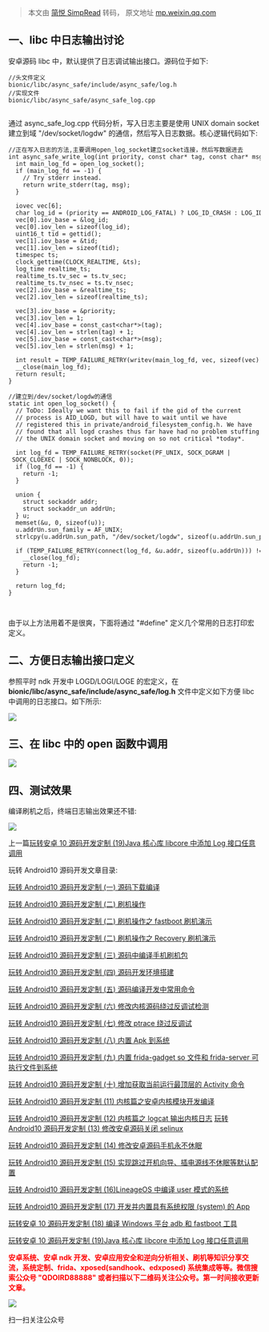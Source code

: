 > 本文由 [简悦 SimpRead](http://ksria.com/simpread/) 转码， 原文地址 [mp.weixin.qq.com](https://mp.weixin.qq.com/s/1GdlsU-WjwUxzf1NKbNq6w)

  

一、libc 中日志输出讨论
--------------

安卓源码 libc 中，默认提供了日志调试输出接口。源码位于如下:

```
//头文件定义
bionic/libc/async_safe/include/async_safe/log.h
//实现文件
bionic/libc/async_safe/async_safe_log.cpp


```

通过 async_safe_log.cpp 代码分析，写入日志主要是使用 UNIX domain socket 建立到域 "/dev/socket/logdw" 的通信，然后写入日志数据。核心逻辑代码如下:

```
//正在写入日志的方法,主要调用open_log_socket建立socket连接，然后写数据进去
int async_safe_write_log(int priority, const char* tag, const char* msg) {
  int main_log_fd = open_log_socket();
  if (main_log_fd == -1) {
    // Try stderr instead.
    return write_stderr(tag, msg);
  }

  iovec vec[6];
  char log_id = (priority == ANDROID_LOG_FATAL) ? LOG_ID_CRASH : LOG_ID_MAIN;
  vec[0].iov_base = &log_id;
  vec[0].iov_len = sizeof(log_id);
  uint16_t tid = gettid();
  vec[1].iov_base = &tid;
  vec[1].iov_len = sizeof(tid);
  timespec ts;
  clock_gettime(CLOCK_REALTIME, &ts);
  log_time realtime_ts;
  realtime_ts.tv_sec = ts.tv_sec;
  realtime_ts.tv_nsec = ts.tv_nsec;
  vec[2].iov_base = &realtime_ts;
  vec[2].iov_len = sizeof(realtime_ts);

  vec[3].iov_base = &priority;
  vec[3].iov_len = 1;
  vec[4].iov_base = const_cast<char*>(tag);
  vec[4].iov_len = strlen(tag) + 1;
  vec[5].iov_base = const_cast<char*>(msg);
  vec[5].iov_len = strlen(msg) + 1;

  int result = TEMP_FAILURE_RETRY(writev(main_log_fd, vec, sizeof(vec) / sizeof(vec[0])));
  __close(main_log_fd);
  return result;
}

//建立到/dev/socket/logdw的通信
static int open_log_socket() {
  // ToDo: Ideally we want this to fail if the gid of the current
  // process is AID_LOGD, but will have to wait until we have
  // registered this in private/android_filesystem_config.h. We have
  // found that all logd crashes thus far have had no problem stuffing
  // the UNIX domain socket and moving on so not critical *today*.

  int log_fd = TEMP_FAILURE_RETRY(socket(PF_UNIX, SOCK_DGRAM | SOCK_CLOEXEC | SOCK_NONBLOCK, 0));
  if (log_fd == -1) {
    return -1;
  }

  union {
    struct sockaddr addr;
    struct sockaddr_un addrUn;
  } u;
  memset(&u, 0, sizeof(u));
  u.addrUn.sun_family = AF_UNIX;
  strlcpy(u.addrUn.sun_path, "/dev/socket/logdw", sizeof(u.addrUn.sun_path));

  if (TEMP_FAILURE_RETRY(connect(log_fd, &u.addr, sizeof(u.addrUn))) != 0) {
    __close(log_fd);
    return -1;
  }

  return log_fd;
}



```

由于以上方法用着不是很爽，下面将通过 "#define" 定义几个常用的日志打印宏定义。

二、方便日志输出接口定义
------------

参照平时 ndk 开发中 LOGD/LOGI/LOGE 的宏定义，在 **bionic/libc/async_safe/include/async_safe/log.h** 文件中定义如下方便 libc 中调用的日志接口。如下所示:

![](https://mmbiz.qpic.cn/mmbiz_png/9vkUcew54339sicxXQLWGrj72iayf3EPzaKjIBN4zAQruXWOLibD8tbUUHwPLYFqA2dZsCVqsuyDmyicm8rLTrOYDA/640?wx_fmt=png)

  

三、在 libc 中的 open 函数中调用
----------------------

![](https://mmbiz.qpic.cn/mmbiz_png/9vkUcew54339sicxXQLWGrj72iayf3EPzaeqicxxNnCZqGtgYFictkWia4wEZx1ZsNNV8BQ5L4r9VGboLBnxGhDVDDg/640?wx_fmt=png)

  

四、测试效果
------

编译刷机之后，终端日志输出效果还不错:

![](https://mmbiz.qpic.cn/mmbiz_png/9vkUcew54339sicxXQLWGrj72iayf3EPza5msd0lYTWGLCeoFgKXPibZ16jkEpfDdQU1GcB0Y8R4345a3S1ZrzQIQ/640?wx_fmt=png)

  

上一篇[玩转安卓 10 源码开发定制 (19)Java 核心库 libcore 中添加 Log 接口任意调用](https://mp.weixin.qq.com/s?__biz=Mzg2MjU1NDE1NA==&mid=2247484261&idx=1&sn=87a2a32b6392b854f4fc8369ad3506b5&scene=21#wechat_redirect)

玩转 Android10 源码开发文章目录:

[玩转 Android10 源码开发定制 (一) 源码下载编译](https://mp.weixin.qq.com/s?__biz=Mzg2MjU1NDE1NA==&mid=2247483664&idx=1&sn=d526ceae91aafc3176a7d88da2cfc6a4&scene=21#wechat_redirect)

[玩转 Android10 源码开发定制 (二) 刷机操作](https://mp.weixin.qq.com/s?__biz=Mzg2MjU1NDE1NA==&mid=2247483690&idx=1&sn=f15656343046f6bc8af2304982288a23&scene=21#wechat_redirect)

[玩转 Android10 源码开发定制 (二) 刷机操作之 fastboot 刷机演示](https://mp.weixin.qq.com/s?__biz=Mzg2MjU1NDE1NA==&mid=2247483690&idx=2&sn=bd298d08da8978ba7d5bf3329b059cbe&scene=21#wechat_redirect)

[玩转 Android10 源码开发定制 (二) 刷机操作之 Recovery 刷机演示](https://mp.weixin.qq.com/s?__biz=Mzg2MjU1NDE1NA==&mid=2247483690&idx=3&sn=547e5269ede412973a03ba3090848bf9&scene=21#wechat_redirect)

[玩转 Android10 源码开发定制 (三) 源码中编译手机刷机包](https://mp.weixin.qq.com/s?__biz=Mzg2MjU1NDE1NA==&mid=2247483703&idx=1&sn=a5518fc9083b2ec92c995b79d691fa6a&scene=21#wechat_redirect)

[玩转 Android10 源码开发定制 (四) 源码开发环境搭建](https://mp.weixin.qq.com/s?__biz=Mzg2MjU1NDE1NA==&mid=2247483826&idx=1&sn=c3398f87832db6550fc8c1123cefff84&scene=21#wechat_redirect)

[玩转 Android10 源码开发定制 (五) 源码编译开发中常用命令](https://mp.weixin.qq.com/s?__biz=Mzg2MjU1NDE1NA==&mid=2247483833&idx=1&sn=b0d82bafa3c27b2825b4f8176dc94917&scene=21#wechat_redirect)

[玩转 Android10 源码开发定制 (六) 修改内核源码绕过反调试检测](https://mp.weixin.qq.com/s?__biz=Mzg2MjU1NDE1NA==&mid=2247483842&idx=1&sn=4e54d0ed08bf653fef3faa5830a615b1&scene=21#wechat_redirect)

[玩转 Android10 源码开发定制 (七) 修改 ptrace 绕过反调试](https://mp.weixin.qq.com/s?__biz=Mzg2MjU1NDE1NA==&mid=2247483847&idx=1&sn=786c050dbf588658423e6c026aed44dc&scene=21#wechat_redirect)

[玩转 Android10 源码开发定制 (八) 内置 Apk 到系统](https://mp.weixin.qq.com/s?__biz=Mzg2MjU1NDE1NA==&mid=2247483855&idx=1&sn=06138a9db04ba2a761f8dd9495ecd56a&scene=21#wechat_redirect)

[玩转 Android10 源码开发定制 (九) 内置 frida-gadget so 文件和 frida-server 可执行文件到系统](https://mp.weixin.qq.com/s?__biz=Mzg2MjU1NDE1NA==&mid=2247483871&idx=1&sn=ef4971b75f64b56891d372524b02f36d&scene=21#wechat_redirect)

[玩转 Android10 源码开发定制 (十) 增加获取当前运行最顶层的 Activity 命令](https://mp.weixin.qq.com/s?__biz=Mzg2MjU1NDE1NA==&mid=2247483918&idx=1&sn=8894d70d8b62b4ab2f7d9f8424e1e642&scene=21#wechat_redirect)

[玩转 Android10 源码开发定制 (11) 内核篇之安卓内核模块开发编译](https://mp.weixin.qq.com/s?__biz=Mzg2MjU1NDE1NA==&mid=2247483936&idx=1&sn=89cdee39c0bda4cca7ea4d289a03c62f&scene=21#wechat_redirect)

[玩转 Android10 源码开发定制 (12) 内核篇之 logcat 输出内核日志](https://mp.weixin.qq.com/s?__biz=Mzg2MjU1NDE1NA==&mid=2247483951&idx=1&sn=ff938c7e5714e94473c440a60dd51329&scene=21#wechat_redirect) [玩转 Android10 源码开发定制 (13) 修改安卓源码关闭 selinux](https://mp.weixin.qq.com/s?__biz=Mzg2MjU1NDE1NA==&mid=2247484046&idx=1&sn=0f054e64fadbd19a04c72214bb5b254a&scene=21#wechat_redirect)

[玩转 Android10 源码开发定制 (14) 修改安卓源码手机永不休眠](https://mp.weixin.qq.com/s?__biz=Mzg2MjU1NDE1NA==&mid=2247484090&idx=1&sn=85c10fa5435e82565df37a26f664b911&scene=21#wechat_redirect)

[玩转 Android10 源码开发定制 (15) 实现跳过开机向导、插电源线不休眠等默认配置](https://mp.weixin.qq.com/s?__biz=Mzg2MjU1NDE1NA==&mid=2247484123&idx=1&sn=d5b5dac3811b250873e2850128486d34&scene=21#wechat_redirect)

[玩转 Android10 源码开发定制 (16)LineageOS 中编译 user 模式的系统](https://mp.weixin.qq.com/s?__biz=Mzg2MjU1NDE1NA==&mid=2247484135&idx=1&sn=9cb4e9288b910fa0cfcdbb62cca058fc&scene=21#wechat_redirect)

[玩转 Android10 源码开发定制 (17) 开发并内置具有系统权限 (system) 的 App](https://mp.weixin.qq.com/s?__biz=Mzg2MjU1NDE1NA==&mid=2247484144&idx=1&sn=5b45a35ec9f164ffea23b5869a4a888f&scene=21#wechat_redirect)

[玩转安卓 10 源码开发定制 (18) 编译 Windows 平台 adb 和 fastboot 工具](https://mp.weixin.qq.com/s?__biz=Mzg2MjU1NDE1NA==&mid=2247484205&idx=1&sn=3ab53e36478bdcd5ad7ed2b2bd88106c&scene=21#wechat_redirect)

[玩转安卓 10 源码开发定制 (19)Java 核心库 libcore 中添加 Log 接口任意调用](https://mp.weixin.qq.com/s?__biz=Mzg2MjU1NDE1NA==&mid=2247484261&idx=1&sn=87a2a32b6392b854f4fc8369ad3506b5&scene=21#wechat_redirect)

****<font color=#FF0000> 安卓系统、安卓 ndk 开发、安卓应用安全和逆向分析相关、刷机等知识分享交流，系统定制、frida、xposed(sandhook、edxposed) 系统集成等等。微信搜索公众号 "QDOIRD88888" 或者扫描以下二维码关注公众号。第一时间接收更新文章。</font>****

![](https://mmbiz.qpic.cn/mmbiz_jpg/9vkUcew5433EbW6ic6fzDiceyEicPe0kTjRnyKCFcMFoicc7APewgUGMuS7BRMiaiaWFrFvjTuUFd4TG2oD2taRVaUBQ/640?wx_fmt=jpeg)

扫一扫关注公众号